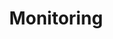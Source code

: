 ---
title: Monitoring
excerpt: ''
deprecated: false
hidden: true
metadata:
  title: ''
  description: ''
  robots: index
next:
  description: ''
---